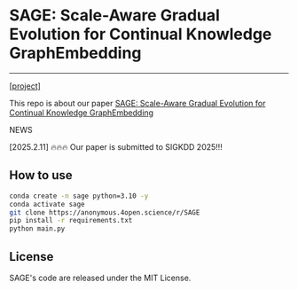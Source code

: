 # SAGE: Scale-Aware Gradual Evolution for Continual Knowledge GraphEmbedding

---

[[project]](git@github.com:yayayacc/Dynamic-Embedding.git)

This repo is about our paper [SAGE: Scale-Aware Gradual Evolution for Continual Knowledge GraphEmbedding]()

NEWS

[2025.2.11] :fire::fire::fire: Our paper is submitted to SIGKDD 2025!!!

## How to use

```bash
conda create -n sage python=3.10 -y
conda activate sage
git clone https://anonymous.4open.science/r/SAGE
pip install -r requirements.txt 
python main.py
```

<!-- ## Citation -->

<!-- If you use this repo or found it useful, please cite us by:
```
TODO
``` -->

## License
SAGE's code are released under the MIT License.

